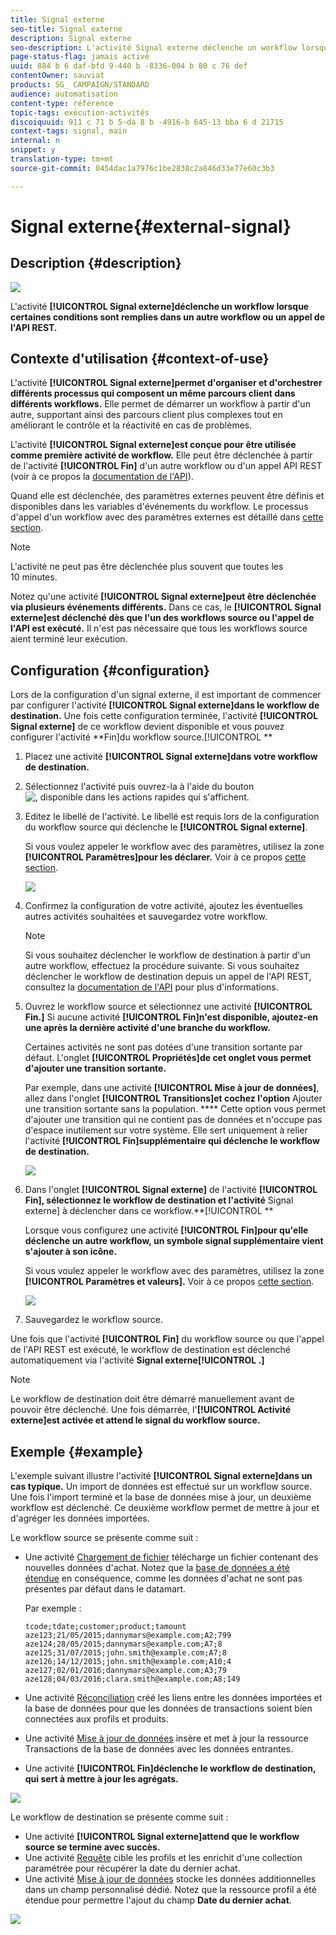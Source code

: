 ```yaml
---
title: Signal externe
seo-title: Signal externe
description: Signal externe
seo-description: L'activité Signal externe déclenche un workflow lorsque certaines conditions sont remplies dans un autre workflow.
page-status-flag: jamais activé
uuid: 884 b 6 daf-bfd 9-440 b -8336-004 b 80 c 76 def
contentOwner: sauviat
products: SG_ CAMPAIGN/STANDARD
audience: automatisation
content-type: référence
topic-tags: exécution-activités
discoiquuid: 911 c 71 b 5-da 8 b -4916-b 645-13 bba 6 d 21715
context-tags: signal, main
internal: n
snippet: y
translation-type: tm+mt
source-git-commit: 0454dac1a7976c1be2838c2a846d33e77e60c3b3

---
```



# Signal externe{#external-signal}

## Description {#description}

![](assets/signal.png)

L'activité **[!UICONTROL Signal externe]déclenche un workflow lorsque certaines conditions sont remplies dans un autre workflow ou un appel de l'API REST.**

## Contexte d'utilisation {#context-of-use}

L'activité **[!UICONTROL Signal externe]permet d'organiser et d'orchestrer différents processus qui composent un même parcours client dans différents workflows.** Elle permet de démarrer un workflow à partir d'un autre, supportant ainsi des parcours client plus complexes tout en améliorant le contrôle et la réactivité en cas de problèmes.

L'activité **[!UICONTROL Signal externe]est conçue pour être utilisée comme première activité de workflow.** Elle peut être déclenchée à partir de l'activité **[!UICONTROL Fin]** d'un autre workflow ou d'un appel API REST (voir à ce propos la [documentation de l'API](https://docs.campaign.adobe.com/doc/standard/en/api/ACS_API.html#triggering-a-signal-activity)).

Quand elle est déclenchée, des paramètres externes peuvent être définis et disponibles dans les variables d'événements du workflow. Le processus d'appel d'un workflow avec des paramètres externes est détaillé dans [cette section](../../automating/using/calling-a-workflow-with-external-parameters.md).

>[!NOTE]
>
>L'activité ne peut pas être déclenchée plus souvent que toutes les 10 minutes.

Notez qu'une activité **[!UICONTROL Signal externe]peut être déclenchée via plusieurs événements différents.** Dans ce cas, le **[!UICONTROL Signal externe]est déclenché dès que l'un des workflows source ou l'appel de l'API est exécuté.** Il n'est pas nécessaire que tous les workflows source aient terminé leur exécution.

## Configuration {#configuration}

Lors de la configuration d'un signal externe, il est important de commencer par configurer l'activité **[!UICONTROL Signal externe]dans le workflow de destination.** Une fois cette configuration terminée, l'activité **[!UICONTROL Signal externe]** de ce workflow devient disponible et vous pouvez configurer l'activité **Fin]du workflow source.[!UICONTROL **

1. Placez une activité **[!UICONTROL Signal externe]dans votre workflow de destination.**
1. Sélectionnez l'activité puis ouvrez-la à l'aide du bouton ![, disponible dans les actions rapides qui s'affichent.](assets/edit_darkgrey-24px.png)
1. Editez le libellé de l'activité. Le libellé est requis lors de la configuration du workflow source qui déclenche le **[!UICONTROL Signal externe]**.

   Si vous voulez appeler le workflow avec des paramètres, utilisez la zone **[!UICONTROL Paramètres]pour les déclarer.** Voir à ce propos [cette section](../../automating/using/calling-a-workflow-with-external-parameters.md#declaring-the-parameters-in-the-external-signal-activity).

   ![](assets/external_signal_configuration.png)

1. Confirmez la configuration de votre activité, ajoutez les éventuelles autres activités souhaitées et sauvegardez votre workflow.

   >[!NOTE]
   >
   >Si vous souhaitez déclencher le workflow de destination à partir d'un autre workflow, effectuez la procédure suivante. Si vous souhaitez déclencher le workflow de destination depuis un appel de l'API REST, consultez la [documentation de l'API](https://docs.campaign.adobe.com/doc/standard/en/api/ACS_API.html#triggering-a-signal-activity) pour plus d'informations.

1. Ouvrez le workflow source et sélectionnez une activité **[!UICONTROL Fin.]** Si aucune activité **[!UICONTROL Fin]n'est disponible, ajoutez-en une après la dernière activité d'une branche du workflow.**

   Certaines activités ne sont pas dotées d'une transition sortante par défaut. L'onglet **[!UICONTROL Propriétés]de cet onglet vous permet d'ajouter une transition sortante.**

   Par exemple, dans une activité **[!UICONTROL Mise à jour de données]**, allez dans l'onglet **[!UICONTROL Transitions]et cochez l'option** Ajouter une transition sortante sans la population. **** Cette option vous permet d'ajouter une transition qui ne contient pas de données et n'occupe pas d'espace inutilement sur votre système. Elle sert uniquement à relier l'activité **[!UICONTROL Fin]supplémentaire qui déclenche le workflow de destination.**

   ![](assets/external_signal_empty_transition.png)

1. Dans l'onglet **[!UICONTROL Signal externe]** de l'activité **[!UICONTROL Fin], sélectionnez le workflow de destination et l'activité** Signal externe] à déclencher dans ce workflow.**[!UICONTROL **

   Lorsque vous configurez une activité **[!UICONTROL Fin]pour qu'elle déclenche un autre workflow, un symbole signal supplémentaire vient s'ajouter à son icône.**

   Si vous voulez appeler le workflow avec des paramètres, utilisez la zone **[!UICONTROL Paramètres et valeurs].** Voir à ce propos [cette section](../../automating/using/calling-a-workflow-with-external-parameters.md#defining-the-parameters-when-calling-the-workflow).

   ![](assets/external_signal_end.png)

1. Sauvegardez le workflow source.

Une fois que l'activité **[!UICONTROL Fin]** du workflow source ou que l'appel de l'API REST est exécuté, le workflow de destination est déclenché automatiquement via l'activité **Signal externe[!UICONTROL .]**

>[!NOTE]
>
>Le workflow de destination doit être démarré manuellement avant de pouvoir être déclenché. Une fois démarrée, l'**[!UICONTROL Activité externe]est activée et attend le signal du workflow source.**

## Exemple {#example}

L'exemple suivant illustre l'activité **[!UICONTROL Signal externe]dans un cas typique.** Un import de données est effectué sur un workflow source. Une fois l'import terminé et la base de données mise à jour, un deuxième workflow est déclenché. Ce deuxième workflow permet de mettre à jour et d'agréger les données importées.

Le workflow source se présente comme suit :

* Une activité [Chargement de fichier](../../automating/using/load-file.md) télécharge un fichier contenant des nouvelles données d'achat. Notez que la [base de données a été étendue](../../developing/using/data-model-concepts.md) en conséquence, comme les données d'achat ne sont pas présentes par défaut dans le datamart.

   Par exemple :

   ```
   tcode;tdate;customer;product;tamount
   aze123;21/05/2015;dannymars@example.com;A2;799
   aze124;28/05/2015;dannymars@example.com;A7;8
   aze125;31/07/2015;john.smith@example.com;A7;8
   aze126;14/12/2015;john.smith@example.com;A10;4
   aze127;02/01/2016;dannymars@example.com;A3;79
   aze128;04/03/2016;clara.smith@example.com;A8;149
   ```

* Une activité [Réconciliation](../../automating/using/reconciliation.md) créé les liens entre les données importées et la base de données pour que les données de transactions soient bien connectées aux profils et produits.
* Une activité [Mise à jour de données](../../automating/using/update-data.md) insère et met à jour la ressource Transactions de la base de données avec les données entrantes.
* Une activité **[!UICONTROL Fin]déclenche le workflow de destination, qui sert à mettre à jour les agrégats.**

![](assets/signal_example_source1.png)

Le workflow de destination se présente comme suit :

* Une activité **[!UICONTROL Signal externe]attend que le workflow source se termine avec succès.**
* Une activité [Requête](../../automating/using/query.md#enriching-data) cible les profils et les enrichit d'une collection paramétrée pour récupérer la date du dernier achat.
* Une activité [Mise à jour de données](../../automating/using/update-data.md) stocke les données additionnelles dans un champ personnalisé dédié. Notez que la ressource profil a été étendue pour permettre l'ajout du champ **Date du dernier achat**.

![](assets/signal_example_source2.png)

